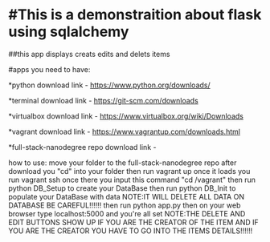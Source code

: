 #This is a demonstraition about flask using sqlalchemy
================================
##this app displays creats edits and delets items

#apps you need to have:

*python download link - https://www.python.org/downloads/

*terminal download link - https://git-scm.com/downloads

*virtualbox download link - https://www.virtualbox.org/wiki/Downloads

*vagrant download link - https://www.vagrantup.com/downloads.html

*full-stack-nanodegree repo download link - 

how to use:
move your folder to the full-stack-nanodegree repo after download
you "cd" into your folder then
run vagrant up once it loads you run
vagrant ssh once there you input this
command "cd /vagrant" then run python DB_Setup to create your DataBase
then run python DB_Init to populate your DataBase with data NOTE:IT WILL DELETE ALL DATA ON DATABASE BE CAREFUL!!!!!! 
then run python app.py
then on your web browser type localhost:5000 and you're all set
NOTE:THE DELETE AND EDIT BUTTONS SHOW UP IF YOU ARE THE CREATOR OF THE ITEM AND IF YOU ARE THE CREATOR YOU HAVE TO GO INTO THE ITEMS DETAILS!!!!!!	